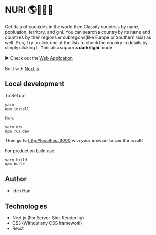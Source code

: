 # NURI 🌎💚👋🏻

Get data of countries in the world then Classify countries by name, popluation, territory, and gini. You can search a country by its name and countries by their regions or subregions(like Europe or Southern asia) as well. Plus, Try to click one of the lists to check the country in details by simply clicking it. This also supports **dark/light** mode.
\
\
▶ Check out the [Web Application](https://nuri.vercel.app)
\
\
Built with [Next.js](https://nextjs.org/)

## Local development

To Set up:

```text
yarn
npm install
```

Run:

```text
yarn dev
npm run dev
```

Then go to [http://localhost:3000](http://localhost:3000) with your browser to see the result!
\
\
For production build use:

```text
yarn build
npm build
```

## Author

- Iden Han

## Technologies

- Next.js (For Server-Side Rendering)
- CSS (Without any CSS framework)
- React
